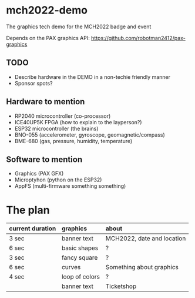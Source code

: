 # mch2022-demo
The graphics tech demo for the MCH2022 badge and event

Depends on the PAX graphics API: https://github.com/robotman2412/pax-graphics

## TODO
- Describe hardware in the DEMO in a non-techie friendly manner
- Sponsor spots?

## Hardware to mention
- RP2040 microcontroller (co-processor)
- ICE40UP5K FPGA (how to explain to the layperson?)
- ESP32 microcontroller (the brains)
- BNO-055 (accelerometer, gyroscope, geomagnetic/compass)
- BME-680 (gas, pressure, humidity, temperature)

## Software to mention
- Graphics (PAX GFX)
- Microptyhon (python on the ESP32)
- AppFS (multi-firmware something something)

# The plan
| current duration | graphics          | about
| :--------------- | :---------------- | :----
| 3 sec            | banner text       | MCH2022, date and location
| 6 sec            | basic shapes      | ?
| 3 sec            | fancy square      | ?
| 6 sec            | curves            | Something about graphics
| 4 sec            | loop of colors    | ?
|                  | banner text       | Ticketshop
